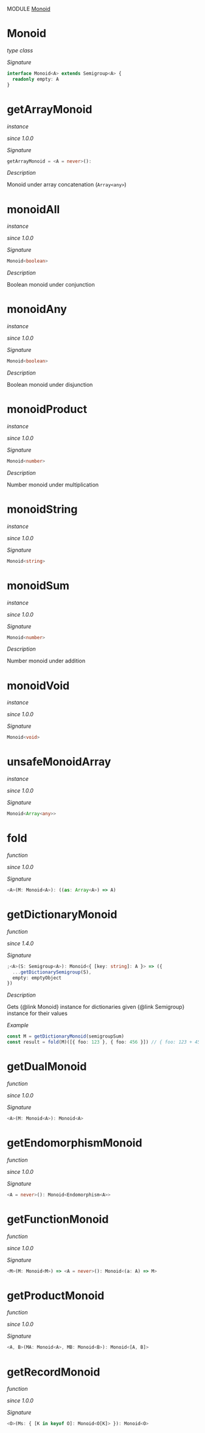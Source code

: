 MODULE [Monoid](https://github.com/gcanti/fp-ts/blob/master/src/Monoid.ts)

# Monoid

_type class_

_Signature_

```ts
interface Monoid<A> extends Semigroup<A> {
  readonly empty: A
}
```

# getArrayMonoid

_instance_

_since 1.0.0_

_Signature_

```ts
getArrayMonoid = <A = never>():
```

_Description_

Monoid under array concatenation (`Array<any>`)

# monoidAll

_instance_

_since 1.0.0_

_Signature_

```ts
Monoid<boolean>
```

_Description_

Boolean monoid under conjunction

# monoidAny

_instance_

_since 1.0.0_

_Signature_

```ts
Monoid<boolean>
```

_Description_

Boolean monoid under disjunction

# monoidProduct

_instance_

_since 1.0.0_

_Signature_

```ts
Monoid<number>
```

_Description_

Number monoid under multiplication

# monoidString

_instance_

_since 1.0.0_

_Signature_

```ts
Monoid<string>
```

# monoidSum

_instance_

_since 1.0.0_

_Signature_

```ts
Monoid<number>
```

_Description_

Number monoid under addition

# monoidVoid

_instance_

_since 1.0.0_

_Signature_

```ts
Monoid<void>
```

# unsafeMonoidArray

_instance_

_since 1.0.0_

_Signature_

```ts
Monoid<Array<any>>
```

# fold

_function_

_since 1.0.0_

_Signature_

```ts
<A>(M: Monoid<A>): ((as: Array<A>) => A)
```

# getDictionaryMonoid

_function_

_since 1.4.0_

_Signature_

```ts
;<A>(S: Semigroup<A>): Monoid<{ [key: string]: A }> => ({
  ...getDictionarySemigroup(S),
  empty: emptyObject
})
```

_Description_

Gets {@link Monoid} instance for dictionaries given {@link Semigroup} instance for their values

_Example_

```ts
const M = getDictionaryMonoid(semigroupSum)
const result = fold(M)([{ foo: 123 }, { foo: 456 }]) // { foo: 123 + 456 }
```

# getDualMonoid

_function_

_since 1.0.0_

_Signature_

```ts
<A>(M: Monoid<A>): Monoid<A>
```

# getEndomorphismMonoid

_function_

_since 1.0.0_

_Signature_

```ts
<A = never>(): Monoid<Endomorphism<A>>
```

# getFunctionMonoid

_function_

_since 1.0.0_

_Signature_

```ts
<M>(M: Monoid<M>) => <A = never>(): Monoid<(a: A) => M>
```

# getProductMonoid

_function_

_since 1.0.0_

_Signature_

```ts
<A, B>(MA: Monoid<A>, MB: Monoid<B>): Monoid<[A, B]>
```

# getRecordMonoid

_function_

_since 1.0.0_

_Signature_

```ts
<O>(Ms: { [K in keyof O]: Monoid<O[K]> }): Monoid<O>
```
